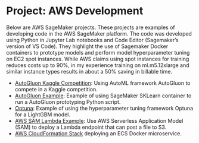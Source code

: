 # Project: AWS Development

Below are AWS SageMaker projects. These projects are examples of developing code in the AWS SageMaker platform. The code was developed using Python in Jupyter Lab notebooks and Code Editor (Sagemaker’s version of VS Code). They highlight the use of Sagemaker Docker containers to prototype models and perform model hyperparameter tuning on EC2 spot instances. While AWS claims using spot instances for training reduces costs up to 90%, in my experience training on ml.m5.12xlarge and similar instance types results in about a 50% saving in billable time.

- [AutoGluon Kaggle Competition](https://github.com/efarish/portfolio/tree/main/aws/flood): Using AutoML framework AutoGluon to compete in a Kaggle competition.
- [AutoGluon Example](https://github.com/efarish/portfolio/tree/main/aws/AutoGluon): Example of using SageMaker SKLearn container to run a AutoGluon prototyping Python script.
- [Optuna](https://github.com/efarish/portfolio/tree/main/aws/Optuna): Example of using the hyperparameter tuning framework Optuna for a LightGBM model.
- [AWS SAM Lambda Example](https://github.com/efarish/portfolio/tree/main/aws/sam_lambda_s3): Use AWS Serverless Application Model (SAM) to deploy a Lambda endpoint that can post a file to S3.
- [AWS CloudFormation Stack](https://github.com/efarish/portfolio/tree/main/aws/ecs_docker) deploying an ECS Docker microservice.
